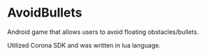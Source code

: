 AvoidBullets
============

Android game that allows users to avoid floating obstacles/bullets.

Utilized Corona SDK and was written in lua language.


